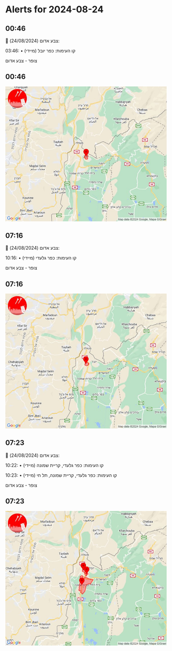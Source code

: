 # Alerts for 2024-08-24

## 00:46

🔴 צבע אדום (24/08/2024):

03:46:
• קו העימות: כפר יובל (מיידי)

צופר - צבע אדום

## 00:46

![Photo](images/24868.jpg)

## 07:16

🔴 צבע אדום (24/08/2024):

10:16:
• קו העימות: כפר גלעדי (מיידי)

צופר - צבע אדום

## 07:16

![Photo](images/24870.jpg)

## 07:23

🔴 צבע אדום (24/08/2024):

10:22:
• קו העימות: כפר גלעדי, קריית שמונה (מיידי)

10:23:
• קו העימות: כפר גלעדי, קריית שמונה, תל חי (מיידי)

צופר - צבע אדום

## 07:23

![Photo](images/24874.jpg)

